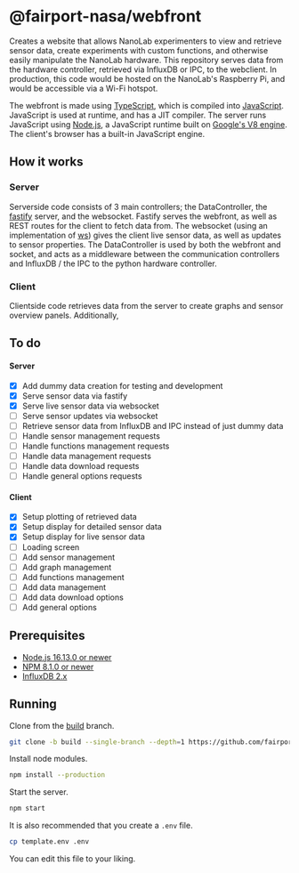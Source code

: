 # @fairport-nasa/webfront
Creates a website that allows NanoLab experimenters to view and retrieve sensor data, create experiments with custom functions, and otherwise easily manipulate the NanoLab hardware. This repository serves data from the hardware controller, retrieved via InfluxDB or IPC, to the webclient. In production, this code would be hosted on the NanoLab's Raspberry Pi, and would be accessible via a Wi-Fi hotspot.

The webfront is made using [TypeScript](https://www.typescriptlang.org/), which is compiled into [JavaScript](https://www.javascript.com/). JavaScript is used at runtime, and has a JIT compiler. The server runs JavaScript using [Node.js](https://nodejs.org/en/), a JavaScript runtime built on [Google's V8 engine](https://v8.dev/). The client's browser has a built-in JavaScript engine.

## How it works

### Server
Serverside code consists of 3 main controllers; the DataController, the [fastify](https://www.fastify.io/) server, and the websocket. Fastify serves the webfront, as well as REST routes for the client to fetch data from. The websocket (using an implementation of [ws](https://github.com/websockets/ws)) gives the client live sensor data, as well as updates to sensor properties. The DataController is used by both the webfront and socket, and acts as a middleware between the communication controllers and InfluxDB / the IPC to the python hardware controller.

### Client
Clientside code retrieves data from the server to create graphs and sensor overview panels. Additionally, 

## To do

#### Server
- [x] Add dummy data creation for testing and development
- [x] Serve sensor data via fastify
- [x] Serve live sensor data via websocket
- [ ] Serve sensor updates via websocket
- [ ] Retrieve sensor data from InfluxDB and IPC instead of just dummy data
- [ ] Handle sensor management requests
- [ ] Handle functions management requests
- [ ] Handle data management requests
- [ ] Handle data download requests
- [ ] Handle general options requests

#### Client
- [x] Setup plotting of retrieved data
- [x] Setup display for detailed sensor data
- [x] Setup display for live sensor data
- [ ] Loading screen
- [ ] Add sensor management
- [ ] Add graph management
- [ ] Add functions management
- [ ] Add data management
- [ ] Add data download options
- [ ] Add general options

## Prerequisites
- [Node.js 16.13.0 or newer](https://nodejs.org/en/)
- [NPM 8.1.0 or newer](https://www.npmjs.com/)
- [InfluxDB 2.x](https://www.influxdata.com/)

## Running
Clone from the [build](https://github.com/fairport-nasa/webfront/tree/build) branch.
```sh
git clone -b build --single-branch --depth=1 https://github.com/fairport-nasa/webfront.git
```

Install node modules.
```sh
npm install --production
```

Start the server.
```sh
npm start
```

It is also recommended that you create a `.env` file.
```sh
cp template.env .env
```
You can edit this file to your liking.
